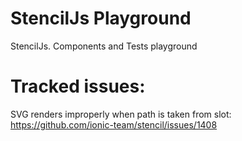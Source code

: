 # StencilJs Playground

StencilJs. Components and Tests playground


# Tracked issues:

SVG renders improperly when path is taken from slot: https://github.com/ionic-team/stencil/issues/1408
